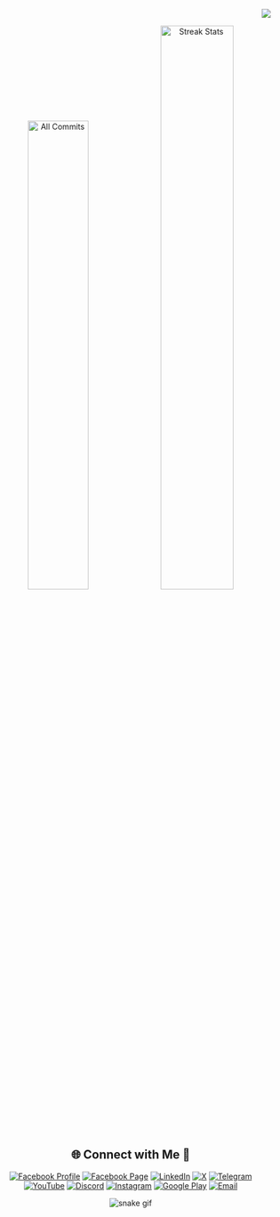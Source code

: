 <!-- Counter -->
<div align="right">
  
  [![](https://visitcount.itsvg.in/api?id=Dream-Journey-Official&icon=5&color=6&pretty=true)](https://visitcount.itsvg.in) 
  
</div>


<!-- Stats -->
<div align="center">
  <img src="https://github-readme-stats.vercel.app/api?username=Dream-Journey-Official&theme=aura&hide_border=true&include_all_commits=true&count_private=true" width="46.5%"  alt="All Commits"/> <!--</br> -->
  <img src="https://github-readme-streak-stats.herokuapp.com/?user=Dream-Journey-Official&theme=aura&hide_border=true" width="51%"  alt="Streak Stats"/>
  <!--<img src="https://github-readme-stats.vercel.app/api/top-langs/?username=Dream-Journey-Official&theme=aura&hide_border=true&include_all_commits=true&count_private=true&layout=compact" width="36%" /> </br> -->
</div>

<!-- Socials -->
<div align="center">
  
## 🌐 Connect with Me 🍬
[![Facebook Profile](https://img.shields.io/badge/Profile-1877F2.svg?logo=facebook&logoColor=white)](https://www.facebook.com/devloper.imran.nazir) 
[![Facebook Page](https://img.shields.io/badge/Page-1877F2.svg?logo=facebook&logoColor=white)](https://www.facebook.com/dream.journey.page) 
[![LinkedIn](https://img.shields.io/badge/LinkedIn-%230077B5.svg?logo=linkedin&logoColor=white)](https://www.linkedin.com/in/md-imran-nazir-developer) 
[![X](https://img.shields.io/badge/X-black.svg?logo=X&logoColor=white)](https://x.com/Dream_JourneyBD) 
[![Telegram](https://img.shields.io/badge/Telegram-2CA5E0.svg?logo=Telegram&logoColor=white)](https://t.me/dream_journey_official) 
[![YouTube](https://img.shields.io/badge/YouTube-%23FF0000.svg?logo=YouTube&logoColor=white)](https://www.youtube.com/@DreamJourneyOfficial) 
[![Discord](https://img.shields.io/badge/Discord-%237289DA.svg?logo=discord&logoColor=white)](https://discord.gg/X9wzJzcz)
[![Instagram](https://img.shields.io/badge/Instagram-%23E4405F.svg?logo=Instagram&logoColor=white)](https://www.instagram.com/md.imran.nazir.developer) 
[![Google Play](https://img.shields.io/badge/Google_Play-414141.svg?logo=google-play&logoColor=white)](https://play.google.com/store/apps/dev?id=5477843962633301530) 
[![Email](https://img.shields.io/badge/Email-D14836.svg?logo=gmail&logoColor=white)](mailto:imrannazirjihad@gmail.com)


</div>

<!-- Snake -->
<div align="center">
    
  ![snake gif](https://github.com/Dream-Journey-Official/Dream-Journey-Official/blob/output/github-snake.svg)
</div>
